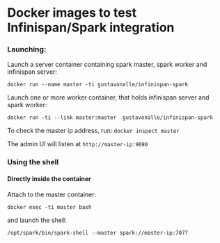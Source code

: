 # Docker images to test Infinispan/Spark integration

### Launching:

Launch a server container containing spark master, spark worker and infinispan server:

```
docker run --name master -ti gustavonalle/infinispan-spark
``` 


Launch one or more worker container, that holds infinispan server and spark worker:

```
docker run -ti --link master:master  gustavonalle/infinispan-spark
```

To check the master ip address, run: ```docker inspect master```

The admin UI will listen at ```http://master-ip:9080```


### Using the shell

#### Directly inside the container

Attach to the master container:

```
docker exec -ti master bash
``` 

and launch the shell:

```
/opt/spark/bin/spark-shell --master spark://master-ip:7077
```